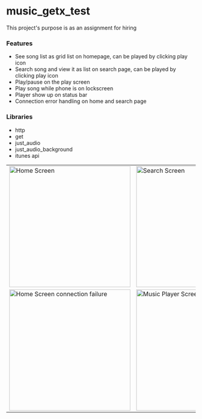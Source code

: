 # music_getx_test
This project's purpose is as an assignment for hiring

### **Features**

- See song list as grid list on homepage, can be played by clicking play icon
- Search song and view it as list on search page, can be played by clicking play icon
- Play/pause on the play screen
- Play song while phone is on lockscreen
- Player show up on status bar
- Connection error handling on home and search page

### **Libraries**

- http
- get
- just_audio
- just_audio_background
- itunes api

<table>
  <tr>
    <td>

<img width="322" alt="Home Screen" src="https://user-images.githubusercontent.com/20897249/227759530-46e8b605-9bf0-48ff-849d-1e9289bb8ce4.jpeg">
    </td>
    <td>
<img width="322" alt="Search Screen" src="https://user-images.githubusercontent.com/20897249/227759961-d8bdf987-a40b-4a7a-bd0f-7762ec5b57a9.jpeg">
    </td>
    <td>
<img width="322" alt="Search Screen 2" src="https://user-images.githubusercontent.com/20897249/227759966-44f64a47-98e1-40f6-8145-662b2b23ff16.jpeg">
    </td>
  </tr>
  <tr>
    <td>
<img width="322" alt="Home Screen connection failure" src="https://user-images.githubusercontent.com/20897249/227759967-d36bcb18-70b0-4e48-97bf-d5e9644d70f1.jpeg">
    </td>
    <td>
<img width="322" alt="Music Player Screen" src="https://user-images.githubusercontent.com/20897249/227759968-28978fe2-5a85-46bf-88b8-315b61b51798.jpeg">
    </td>
    <td>
<img width="322" alt="Player on status bar" src="https://user-images.githubusercontent.com/20897249/227759969-592e68d4-89d0-470f-8e5d-0e2738cfcbfa.jpeg">
    </td>
  </tr>
</table>




